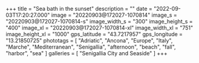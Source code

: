 +++
title = "Sea bath in the sunset"
description = ""
date = "2022-09-03T17:20:27.000"
image = "20220903@172027-1070814"
image_s = "20220903@172027-1070814-s"
image_width_s = "300"
image_height_s = "400"
image_xl = "20220903@172027-1070814-xl"
image_width_xl = "751"
image_height_xl = "1000"
gps_latitude = "43.7217957"
gps_longitude = "13.21850725"
phototags = [ "Adriatic", "Ancona", "Europe", "Italy", "Marche", "Mediterranean", "Senigallia", "afternoon", "beach", "fall", "harbor", "sea" ]
galleries = [ "Senigallia City and Seaside" ]
+++
